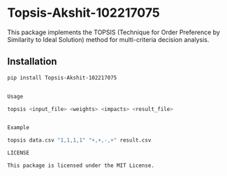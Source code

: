 # Topsis-Akshit-102217075

This package implements the TOPSIS (Technique for Order Preference by Similarity to Ideal Solution) method for multi-criteria decision analysis.

## Installation

```bash
pip install Topsis-Akshit-102217075


Usage

topsis <input_file> <weights> <impacts> <result_file>


Example

topsis data.csv "1,1,1,1" "+,+,-,+" result.csv

LICENSE

This package is licensed under the MIT License.

